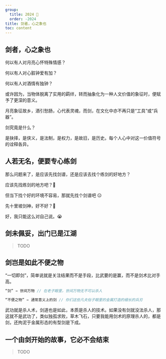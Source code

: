 ```yaml
---
group:
  title: 2024 🐲
  order: -2024
title: 剑者，心之象也
toc: content
---
```


## 剑者，心之象也

何以有人对月亮心怀特殊情感？

何以有人对心脏钟爱有加？

何以有人对酒情有独钟？

或许因为，当物体脱离了实用的羁绊，转而抽象化为一种人文价值的象征时，便赋予了更深的意义。

月亮象征故乡，酒引愁肠，心代表灵魂，而剑，在文化中亦不再只是“工具”或“兵器”。

剑究竟是什么？

是抉择，是侠义，是法制，是权力，是故旧，是历史。每个人心中对这一价值符号的诠释各异。

## 人若无名，便要专心练剑

那么问题来了，是应该先找剑谱，还是应该去找个练剑的好地方？

应该先找练剑的地方吧？🐶

但当下找个好的环境不容易，那就先找个剑谱吧 😑

先十里坡剑神，好不好？🤔

好，我只能这么对自己说。😭

## 剑未佩妥，出门已是江湖

> TODO

## 剑岂是如此不便之物

“一切即剑”，简单说就是关注结果而不是手段，比武要的是赢，而不是剑术比对手高。

```js
“剑” = 世间万物 // 在老子眼里，世间万物无不可以杀人

“不便之物” = 通常意义上的剑 // 你们这些凡夫俗子眼里的金属打造的细长的兵刃
```

武功就是杀人术，剑道也是如此，本质是杀人的技术。如果没有剑就没法杀人，那这就不是武功了，类似独孤求败，草木飞石，只要我能用剑术的原理杀人的，都是剑，还拘泥于金属形态的有型剑是下成。

## 一个由剑开始的故事，它必不会结束

> TODO
